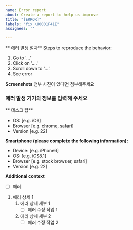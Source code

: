 ```yaml
---
name: Error report
about: Create a report to help us improve
title: "[ERROR]"
labels: "fix \U0001F41E"
assignees: ''

---
```


** 에러 발생 절차**
Steps to reproduce the behavior:
1. Go to '...'
2. Click on '....'
3. Scroll down to '....'
4. See error

**Screenshots**
첨부 사진이 있다면 첨부해주세요

### 에러 발생 기기의 정보를 입력해 주세요
** 데스크 탑**
 - OS: [e.g. iOS]
 - Browser [e.g. chrome, safari]
 - Version [e.g. 22]

**Smartphone (please complete the following information):**
 - Device: [e.g. iPhone6]
 - OS: [e.g. iOS8.1]
 - Browser [e.g. stock browser, safari]
 - Version [e.g. 22]

**Additional context**

- [ ] 에러
1. 에러 상세 1
   1. 에러 상세 세부 1
        - [ ] 에러 수정 작업 1
    2.  에러 상세 세부 2
        - [ ] 에러 수정 작업 2
